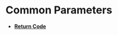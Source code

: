 # Common Parameters<a name="EN-US_TOPIC_0126459217"></a>

-   **[Return Code](return-code.md)**  


